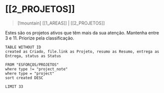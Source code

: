 # [[2_PROJETOS]]

> [!mountain] [[1_AREAS]] | [[2_PROJETOS]] 

Estes são os projetos ativos que têm mais da sua atenção. Mantenha entre 3 e 11. Priorize pela classificação.
``` dataview
TABLE WITHOUT ID
created as Criado, file.link as Projeto, resumo as Resumo, entrega as Entrega, status as Status

FROM "ESFORÇOS/PROJETOS" 
where type != "project_note"
where type = "project"
sort created DESC

LIMIT 33
```

